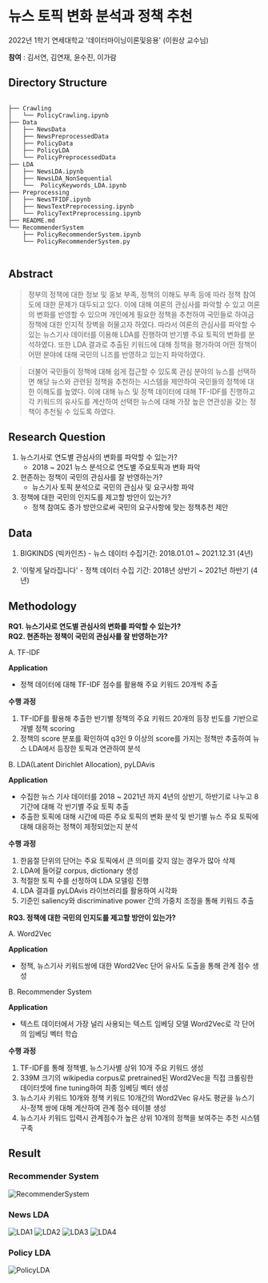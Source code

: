# 뉴스 토픽 변화 분석과 정책 추천 

2022년 1학기 연세대학교 '데이터마이닝이론및응용' (이원상 교수님) 

**참여** : 김서연, 김연재, 윤수진, 이가람

## Directory Structure
<pre>
<code>
├── Crawling
│   └── PolicyCrawling.ipynb
├── Data
│   ├── NewsData
│   ├── NewsPreprocessedData
│   ├── PolicyData
│   ├── PolicyLDA
│   └── PolicyPreprocessedData
├── LDA
│   ├── NewsLDA.ipynb
│   ├── NewsLDA_NonSequential
│   └──  PolicyKeywords_LDA.ipynb
├── Preprocessing
│   ├── NewsTFIDF.ipynb
│   ├── NewsTextPreprocessing.ipynb
│   └── PolicyTextPreprocessing.ipynb
├── README.md
└── RecommenderSystem
    ├── PolicyRecommenderSystem.ipynb
    └── PolicyRecommenderSystem.py
</code>
</pre>

## Abstract

>정부의 정책에 대한 정보 및 홍보 부족, 정책의 이해도 부족 등에 따라 정책 참여도에 대한 문제가 대두되고 있다. 이에 대해 여론의 관심사를 파악할 수 있고 여론의 변화를 반영할 수 있으며 개인에게 필요한 정책을 추천하여 국민들로 하여금 정책에 대한 인지적 장벽을 허물고자 하였다. 따라서 여론의 관심사를 파악할 수 있는 뉴스기사 데이터를 이용해 LDA를 진행하여 반기별 주요 토픽의 변화를 분석하였다. 또한 LDA 결과로 추출된 키워드에 대해 정책을 평가하여 어떤 정책이 어떤 분야에 대해 국민의 니즈를 반영하고 있는지 파악하였다.

>더불어 국민들이 정책에 대해 쉽게 접근할 수 있도록 관심 분야의 뉴스를 선택하면 해당 뉴스와 관련된 정책을 추천하는 시스템을 제안하여 국민들의 정책에 대한 이해도를 높였다. 이에 대해 뉴스 및 정책 데이터에 대해 TF-IDF를 진행하고 각 키워드의 유사도를 계산하여 선택한 뉴스에 대해 가장 높은 연관성을 갖는 정책이 추천될 수 있도록 하였다. 

## Research Question

1. 뉴스기사로 연도별 관심사의 변화를 파악할 수 있는가?
	- 2018 ~ 2021 뉴스 분석으로 연도별 주요토픽과 변화 파악
2. 현존하는 정책이 국민의 관심사를 잘 반영하는가?
	- 뉴스기사 토픽 분석으로 국민의 관심사 및 요구사항 파악
3. 정책에 대한 국민의 인지도를 제고할 방안이 있는가?
	- 정책 참여도 증가 방안으로써 국민의 요구사항에 맞는 정책추천 제안

## Data

1. BIGKINDS (빅카인즈) - 뉴스 데이터
수집기간: 2018.01.01 ~ 2021.12.31 (4년)

2. '이렇게 달라집니다' - 정책 데이터
수집 기간: 2018년 상반기 ~ 2021년 하반기 (4년)

## Methodology

**RQ1. 뉴스기사로 연도별 관심사의 변화를 파악할 수 있는가?**<br>
**RQ2. 현존하는 정책이 국민의 관심사를 잘 반영하는가?**

A. TF-IDF

**Application**
- 정책 데이터에 대해 TF-IDF 점수를 활용해 주요 키워드 20개씩 추출

**수행 과정**
1. TF-IDF를 활용해 추출한 반기별 정책의 주요 키워드 20개의 등장 빈도를 기반으로 개별 정책 scoring
2. 정책의 score 분포를 확인하여 	q3인 9 이상의 score를 가지는 정책만 추출하여 뉴스 LDA에서 등장한 토픽과 연관하여 분석

B. LDA(Latent Dirichlet Allocation), pyLDAvis

**Application**
- 수집한 뉴스 기사 데이터를 2018 ~ 2021년 까지 4년의 상반기, 하반기로 나누고 8기간에 대해 각 반기별 주요 토픽 추출
- 추출한 토픽에 대해 시간에 따른 주요 토픽의 변화 분석 및 반기별 뉴스 주요 토픽에 대해 대응하는 정책이 제정되었는지 분석

**수행 과정**
1. 한음절 단위의 단어는 주요 토픽에서 큰 의미를 갖지 않는 경우가 많아 삭제
2. LDA에 들어갈 corpus, dictionary 생성
3. 적절한 토픽 수를 선정하여 LDA 모델링 진행
4. LDA 결과를 pyLDAvis 라이브러리를 활용하여 시각화
5. 기준인 saliency와 discriminative power 간의 가중치 조정을 통해 키워드 추출

**RQ3. 정책에 대한 국민의 인지도를 제고할 방안이 있는가?**

A. Word2Vec

**Application**
- 정책, 뉴스기사 키워드쌍에 대한 Word2Vec 단어 유사도 도출을 통해 관계 점수 생성

B. Recommender System

**Application**
- 텍스트 데이터에서 가장 널리 사용되는 텍스트 임베딩 모델 Word2Vec로 각 단어의 임베딩 벡터 학습

**수행 과정**
1. TF-IDF를 통해 정책별, 뉴스기사별 상위 10개 주요 키워드 생성
2. 339M 크기의 wikipedia corpus로 pretrained된 Word2Vec을 직접 크롤링한 데이터셋에 fine tuning하여 최종 임베딩 벡터 생성
3. 뉴스기사 키워드 10개와 정책 키워드 10개간의 Word2Vec 유사도 평균을 뉴스기사-정책 쌍에 대해 계산하여 관계 점수 테이블 생성
4. 뉴스기사 키워드 입력시 관계점수가 높은 상위 10개의 정책을 보여주는 추천 시스템 구축

## Result

### Recommender System
![RecommenderSystem](https://user-images.githubusercontent.com/59776953/170975028-94f9e285-90f1-47da-a1ee-a59f840c4eb0.png)

### News LDA
![LDA1](https://user-images.githubusercontent.com/59776953/170975056-a792596e-ddb0-43aa-9092-70486db5082d.jpg)
![LDA2](https://user-images.githubusercontent.com/59776953/170975072-c6aa5e9b-66cf-4e48-a2a3-d9c0deb6f4d3.jpg)
![LDA3](https://user-images.githubusercontent.com/59776953/170975086-eca6b4a3-11ff-40e7-bd8b-c3f1bf77b9b2.jpg)
![LDA4](https://user-images.githubusercontent.com/59776953/170975100-553c7878-e235-4396-88c7-6f56f60cfc26.jpg)

### Policy LDA
![PolicyLDA](https://user-images.githubusercontent.com/59776953/170975163-f1aae639-7c30-4368-b88d-8aa08a831af3.jpg)

